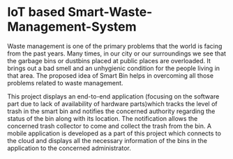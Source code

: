 # IoT based Smart-Waste-Management-System

Waste management is one of the primary problems that the world is facing from the past years. Many times, in our city or our surroundings we see that the garbage bins or dustbins placed at public places are overloaded. It brings out a bad smell and an unhygienic condition for the people living in that area. The proposed idea of Smart Bin helps in overcoming all those problems related to waste management.

This project displays an end-to-end application (focusing on the software part due to lack of availability of hardware parts)which tracks the level of trash in the smart bin and notifies the concerned authority regarding the status of the bin along with its location. The notification allows the concerned trash collector to come and collect the trash from the bin. 
	A mobile application is developed as a part of this project which connects to the cloud and displays all the necessary information of the bins in the application to the concerned administrator.

